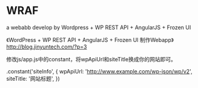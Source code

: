 # WRAF
a webabb develop by Wordpress + WP REST API + AngularJS + Frozen UI

《WordPress + WP REST API + AngularJS + Frozen UI 制作Webapp》
http://blog.jinyuntech.com/?p=3

修改js/app.js中的constant，将wpApiUrl和siteTitle换成你的网站即可。

.constant('siteInfo', {
    wpApiUrl: 'http://www.example.com/wp-json/wp/v2',
    siteTitle: '网站标题',
})
